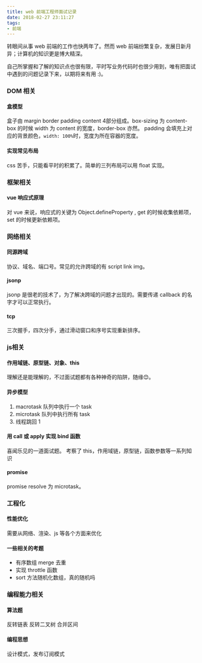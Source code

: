 ```yaml
---
title: web 前端工程师面试记录
date: 2018-02-27 23:11:27
tags:
- 前端
---
```


转眼间从事 web 前端的工作也快两年了。然而 web 前端纷繁复杂，发展日新月异；计算机的知识更是博大精深。

自己所掌握和了解的知识点也很有限，平时写业务代码时也很少用到，唯有把面试中遇到的问题记录下来，以期将来有用 :)。

### DOM 相关

#### 盒模型
盒子由 margin border padding content 4部分组成。box-sizing 为 content-box 的时候 width 为 content 的宽度，border-box 亦然。
padding 会填充上对应的背景颜色，`width: 100%`时，宽度为所在容器的宽度。

#### 实现常见布局
css 苦手，只能看平时的积累了。简单的三列布局可以用 float 实现。

### 框架相关

#### vue 响应式原理
对 vue 来说，响应式的关键为 Object.defineProperty , get 的时候收集依赖项，set 的时候更新依赖项。

### 网络相关

#### 同源跨域
协议、域名、端口号。常见的允许跨域的有 script link img。

#### jsonp
jsonp 是很老的技术了，为了解决跨域的问题才出现的。需要传递 callback 的名字才可以正常执行。

#### tcp
三次握手，四次分手，通过滑动窗口和序号实现重新排序。

### js相关

#### 作用域链、原型链、对象、this
理解还是能理解的，不过面试题都有各种神奇的陷阱，随缘😊。

#### 异步模型
1. macrotask 队列中执行一个 task
2. microtask 队列中执行所有 task
3. 线程跳回 1

#### 用 call 或 apply 实现 bind 函数
喜闻乐见的一道面试题。
考察了 this，作用域链，原型链，函数参数等一系列知识

#### promise
promise resolve 为 microtask。

### 工程化

#### 性能优化
需要从网络、渲染、js 等各个方面来优化

#### 一些相关的考题
* 有序数组 merge 去重
* 实现 throttle 函数
* sort 方法随机化数组，真的随机吗

### 编程能力相关

#### 算法题
反转链表 反转二叉树 合并区间

#### 编程思想
设计模式，发布订阅模式
